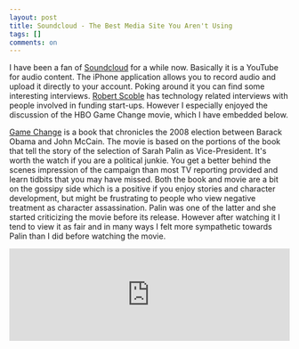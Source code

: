 ```yaml
---
layout: post
title: Soundcloud - The Best Media Site You Aren't Using
tags: []
comments: on
---
```

I have been a fan of <a href="http://soundcloud.com/dashboard">Soundcloud</a> for a while now. Basically it is a YouTube for audio content. The iPhone application allows you to record audio and upload it directly to your account. Poking around it you can find some interesting interviews. <a href="http://soundcloud.com/scobleizer">Robert Scoble</a> has technology related interviews with people involved in funding start-ups. However I especially enjoyed the discussion of the HBO Game Change movie, which I have embedded below.

<a href="http://www.amazon.com/Game-Change-Clintons-McCain-Lifetime/dp/B0058M62SE">Game Change</a> is a book that chronicles the 2008 election between Barack Obama and John McCain. The movie is based on the portions of the book that tell the story of the selection of Sarah Palin as Vice-President. It's worth the watch if you are a political junkie. You get a better behind the scenes impression of the campaign than most TV reporting provided and learn tidbits that you may have missed. Both the book and movie are a bit on the gossipy side which is a positive if you enjoy stories and character development, but might be frustrating to people who view negative treatment as character assassination. Palin was one of the latter and she started criticizing the movie before its release. However after watching it I tend to view it as fair and in many ways I felt more sympathetic towards Palin than I did before watching the movie.

<iframe src="http://w.soundcloud.com/player/?url=http%3A%2F%2Fapi.soundcloud.com%2Ftracks%2F39528188&amp;show_artwork=true" frameborder="no" scrolling="no" width="100%" height="166"></iframe>
